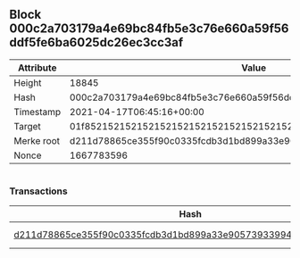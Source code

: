 ## Block 000c2a703179a4e69bc84fb5e3c76e660a59f56ddf5fe6ba6025dc26ec3cc3af

Attribute | Value
--- | ---
Height | 18845
Hash | 000c2a703179a4e69bc84fb5e3c76e660a59f56ddf5fe6ba6025dc26ec3cc3af
Timestamp | 2021-04-17T06:45:16+00:00
Target | 01f8521521521521521521521521521521521521521521521521521521521521
Merke root | d211d78865ce355f90c0335fcdb3d1bd899a33e905739339944f859f7d9c0247
Nonce | 1667783596

```

```

### Transactions

Hash | Amount
--- | ---
[d211d78865ce355f90c0335fcdb3d1bd899a33e905739339944f859f7d9c0247](d211d78865ce355f90c0335fcdb3d1bd899a33e905739339944f859f7d9c0247.md) | 10.00000000 SKEPTI 
